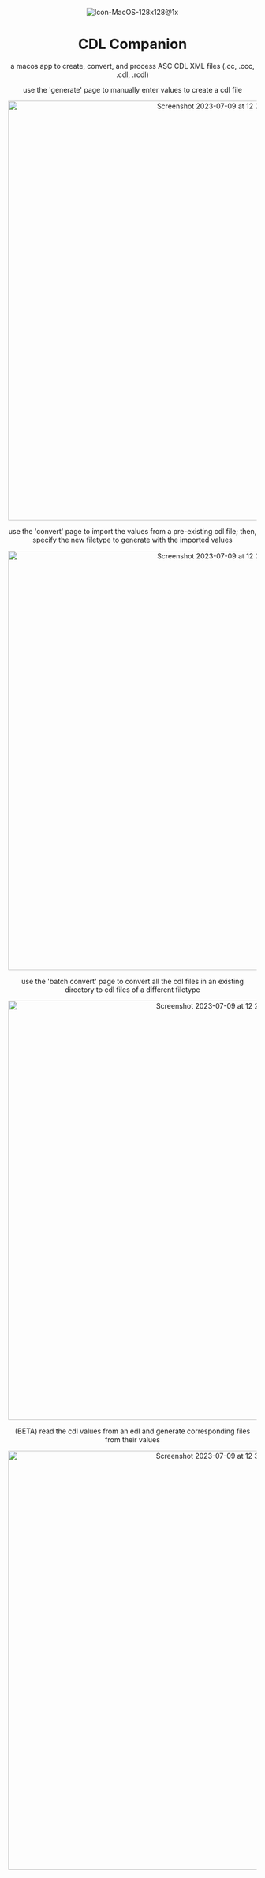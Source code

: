 <div align="center">

![Icon-MacOS-128x128@1x](https://github.com/prestonmohr/cdl-companion/assets/77995599/6c90c2e5-ffa7-4208-b7e4-f9a940daf712)

# CDL Companion
a macos app to create, convert, and process ASC CDL XML files (.cc, .ccc, .cdl, .rcdl)

use the 'generate' page to manually enter values to create a cdl file

<img width="848" alt="Screenshot 2023-07-09 at 12 23 21 AM" src="https://github.com/prestonmohr/cdl-companion/assets/77995599/bb640687-8bef-4be0-a615-e86bd88ecb51">

use the 'convert' page to import the values from a pre-existing cdl file; then, specify the new filetype to generate with the imported values

<img width="848" alt="Screenshot 2023-07-09 at 12 27 19 AM" src="https://github.com/prestonmohr/cdl-companion/assets/77995599/092aa57c-39c2-49d9-85d3-b27988d4b8df">

use the 'batch convert' page to convert all the cdl files in an existing directory to cdl files of a different filetype

<img width="848" alt="Screenshot 2023-07-09 at 12 29 02 AM" src="https://github.com/prestonmohr/cdl-companion/assets/77995599/6ad0edb4-0663-4910-aa6b-943ade852624">

(BETA) read the cdl values from an edl and generate corresponding files from their values

<img width="848" alt="Screenshot 2023-07-09 at 12 30 00 AM" src="https://github.com/prestonmohr/cdl-companion/assets/77995599/119c7d0d-e792-4624-9d99-26783cbb8ca2">

</div>
